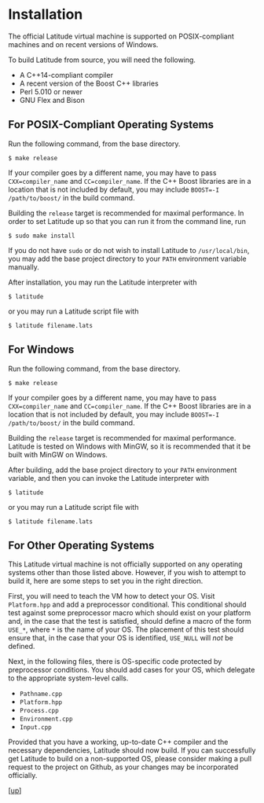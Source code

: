 
# Installation

The official Latitude virtual machine is supported on POSIX-compliant
machines and on recent versions of Windows.

To build Latitude from source, you will need the following.
 * A C++14-compliant compiler
 * A recent version of the Boost C++ libraries
 * Perl 5.010 or newer
 * GNU Flex and Bison

## For POSIX-Compliant Operating Systems

Run the following command, from the base directory.

    $ make release

If your compiler goes by a different name, you may have to pass
`CXX=compiler_name` and `CC=compiler_name`. If the C++ Boost libraries
are in a location that is not included by default, you may include
`BOOST=-I /path/to/boost/` in the build command.

Building the `release` target is recommended for maximal performance.
In order to set Latitude up so that you can run it from the command
line, run

    $ sudo make install

If you do not have `sudo` or do not wish to install Latitude to
`/usr/local/bin`, you may add the base project directory to your
`PATH` environment variable manually.

After installation, you may run the Latitude interpreter with

    $ latitude

or you may run a Latitude script file with

    $ latitude filename.lats

## For Windows

Run the following command, from the base directory.

    $ make release

If your compiler goes by a different name, you may have to pass
`CXX=compiler_name` and `CC=compiler_name`. If the C++ Boost libraries
are in a location that is not included by default, you may include
`BOOST=-I /path/to/boost/` in the build command.

Building the `release` target is recommended for maximal performance.
Latitude is tested on Windows with MinGW, so it is recommended that it
be built with MinGW on Windows.

After building, add the base project directory to your `PATH`
environment variable, and then you can invoke the Latitude interpreter
with

    $ latitude

or you may run a Latitude script file with

    $ latitude filename.lats

## For Other Operating Systems

This Latitude virtual machine is not officially supported on any
operating systems other than those listed above. However, if you wish
to attempt to build it, here are some steps to set you in the right
direction.

First, you will need to teach the VM how to detect your OS. Visit
`Platform.hpp` and add a preprocessor conditional. This conditional
should test against some preprocessor macro which should exist on your
platform and, in the case that the test is satisfied, should define a
macro of the form `USE_*`, where `*` is the name of your OS. The
placement of this test should ensure that, in the case that your OS is
identified, `USE_NULL` will *not* be defined.

Next, in the following files, there is OS-specific code protected by
preprocessor conditions. You should add cases for your OS, which
delegate to the appropriate system-level calls.
 * `Pathname.cpp`
 * `Platform.hpp`
 * `Process.cpp`
 * `Environment.cpp`
 * `Input.cpp`

Provided that you have a working, up-to-date C++ compiler and the
necessary dependencies, Latitude should now build. If you can
successfully get Latitude to build on a non-supported OS, please
consider making a pull request to the project on Github, as your
changes may be incorporated officially.

[[up](..)]
